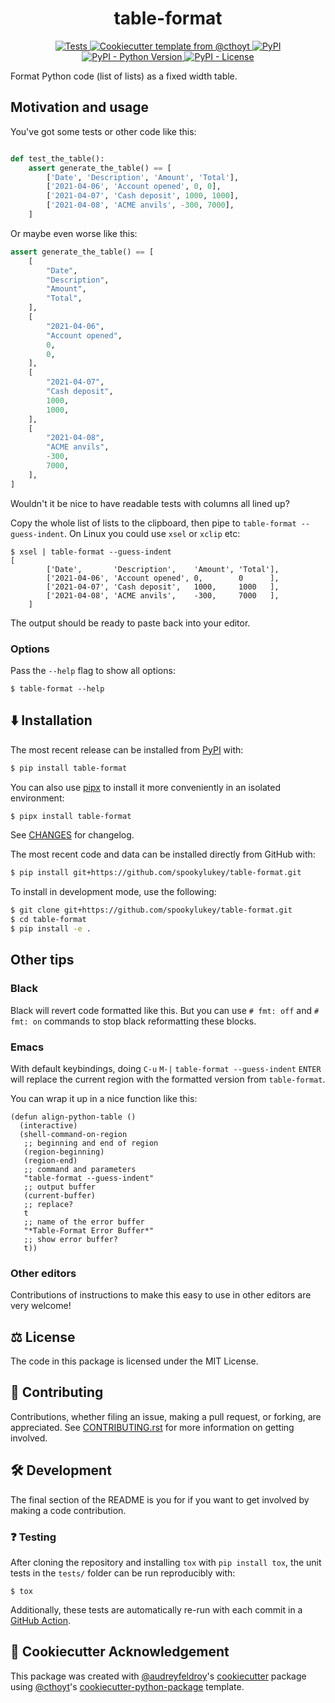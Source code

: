 <!--
<p align="center">
  <img src="docs/source/logo.png" height="150">
</p>
-->

<h1 align="center">
  table-format
</h1>

<p align="center">
    <a href="https://github.com/spookylukey/table-format/actions?query=workflow%3ATests">
        <img alt="Tests" src="https://github.com/spookylukey/table-format/workflows/Tests/badge.svg" />
    </a>
    <a href="https://github.com/cthoyt/cookiecutter-python-package">
        <img alt="Cookiecutter template from @cthoyt" src="https://img.shields.io/badge/Cookiecutter-python--package-yellow" /> 
    </a>
    <a href="https://pypi.org/project/table-format">
        <img alt="PyPI" src="https://img.shields.io/pypi/v/table-format" />
    </a>
    <a href="https://pypi.org/project/table-format">
        <img alt="PyPI - Python Version" src="https://img.shields.io/pypi/pyversions/table-format" />
    </a>
    <a href="https://github.com/spookylukey/table-format/blob/master/LICENSE">
        <img alt="PyPI - License" src="https://img.shields.io/pypi/l/table-format" />
    </a>
</p>

Format Python code (list of lists) as a fixed width table.

## Motivation and usage

You've got some tests or other code like this:
```python

def test_the_table():
    assert generate_the_table() == [
        ['Date', 'Description', 'Amount', 'Total'],
        ['2021-04-06', 'Account opened', 0, 0],
        ['2021-04-07', 'Cash deposit', 1000, 1000],
        ['2021-04-08', 'ACME anvils', -300, 7000],
    ]
```

Or maybe even worse like this:

```python
assert generate_the_table() == [
    [
        "Date",
        "Description",
        "Amount",
        "Total",
    ],
    [
        "2021-04-06",
        "Account opened",
        0,
        0,
    ],
    [
        "2021-04-07",
        "Cash deposit",
        1000,
        1000,
    ],
    [
        "2021-04-08",
        "ACME anvils",
        -300,
        7000,
    ],
]
```

Wouldn't it be nice to have readable tests with columns all lined up?

Copy the whole list of lists to the clipboard, then pipe to ``table-format
--guess-indent``. On Linux you could use `xsel` or `xclip` etc:

```shell
$ xsel | table-format --guess-indent
[
        ['Date',       'Description',    'Amount', 'Total'],
        ['2021-04-06', 'Account opened', 0,        0      ],
        ['2021-04-07', 'Cash deposit',   1000,     1000   ],
        ['2021-04-08', 'ACME anvils',    -300,     7000   ],
    ]
```

The output should be ready to paste back into your editor.

### Options

Pass the `--help` flag to show all options:

```shell
$ table-format --help
```

## ⬇️ Installation

The most recent release can be installed from
[PyPI](https://pypi.org/project/table-format/) with:

```bash
$ pip install table-format
```

You can also use [pipx](https://pipxproject.github.io/pipx/) to install it more
conveniently in an isolated environment:

```bash
$ pipx install table-format
```
See [CHANGES](CHANGES.md) for changelog.

The most recent code and data can be installed directly from GitHub with:

```bash
$ pip install git+https://github.com/spookylukey/table-format.git
```

To install in development mode, use the following:

```bash
$ git clone git+https://github.com/spookylukey/table-format.git
$ cd table-format
$ pip install -e .
```

## Other tips

### Black

Black will revert code formatted like this. But you can use `# fmt: off` and `#
fmt: on` commands to stop black reformatting these blocks.

### Emacs
With default keybindings, doing `C-u` `M-|` `table-format --guess-indent` `ENTER` will
replace the current region with the formatted version from `table-format`.

You can wrap it up in a nice function like this:

```elisp
(defun align-python-table ()
  (interactive)
  (shell-command-on-region
   ;; beginning and end of region
   (region-beginning)
   (region-end)
   ;; command and parameters
   "table-format --guess-indent"
   ;; output buffer
   (current-buffer)
   ;; replace?
   t
   ;; name of the error buffer
   "*Table-Format Error Buffer*"
   ;; show error buffer?
   t))
```

### Other editors

Contributions of instructions to make this easy to use in other editors are very
welcome!

## ⚖️ License

The code in this package is licensed under the MIT License.

## 🙏 Contributing
Contributions, whether filing an issue, making a pull request, or forking, are appreciated. See
[CONTRIBUTING.rst](https://github.com/spookylukey/table-format/blob/master/CONTRIBUTING.rst) for more information on getting
involved.

## 🛠️ Development

The final section of the README is you for if you want to get involved by making
a code contribution.

### ❓ Testing

After cloning the repository and installing `tox` with `pip install tox`, the
unit tests in the `tests/` folder can be run reproducibly with:

```shell
$ tox
```

Additionally, these tests are automatically re-run with each commit in a [GitHub
Action](https://github.com/spookylukey/table-format/actions?query=workflow%3ATests).

## 🍪 Cookiecutter Acknowledgement

This package was created with
[@audreyfeldroy](https://github.com/audreyfeldroy)'s
[cookiecutter](https://github.com/cookiecutter/cookiecutter) package using
[@cthoyt](https://github.com/cthoyt)'s
[cookiecutter-python-package](https://github.com/cthoyt/cookiecutter-python-package)
template.
